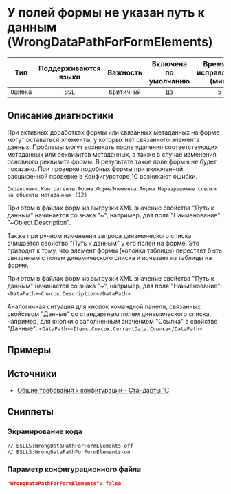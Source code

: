 # У полей формы не указан путь к данным (WrongDataPathForFormElements)

|   Тип    | Поддерживаются<br>языки |  Важность   | Включена<br>по умолчанию | Время на<br>исправление (мин) |      Теги       |
|:--------:|:-----------------------------:|:-----------:|:------------------------------:|:-----------------------------------:|:---------------:|
| `Ошибка` |             `BSL`             | `Критичный` |              `Да`              |                 `5`                 | `unpredictable` |

<!-- Блоки выше заполняются автоматически, не трогать -->
## Описание диагностики
<!-- Описание диагностики заполняется вручную. Необходимо понятным языком описать смысл и схему работу -->
При активных доработках формы или связанных метаданных на форме могут оставаться элементы, у которых нет связанного элемента данных. Проблемы могут возникать после удаления соответствующих метаданных или реквизитов метаданных, а также в случае изменения основного реквизита формы. В результате такое поле формы не будет показано. При проверке подобных формы при включенной расширенной проверке в Конфигураторе 1С возникают ошибки.
```
Справочник.Контрагенты.Форма.ФормаЭлемента.Форма Неразрешимые ссылки на объекты метаданных (12)
```
При этом в файлах форм из выгрузки XML значение свойства "Путь к данным" начинается со знака "~", например, для поля "Наименование": "<DataPath>~Object.Description</DataPath>".

Также при ручном изменении запроса динамического списка очищается свойство "Путь к данным" у его полей на форме. Это приводит к тому, что элемент формы (колонка таблицы) перестает быть связанным с полем динамического списка и исчезает из таблицы на форме.

При этом в файлах форм из выгрузки XML значение свойства "Путь к данным" начинается со знака "~", например, для поля "Наименование": `<DataPath>~Список.Description</DataPath>`.

Аналогичная ситуация для кнопок командной панели, связанных свойством "Данные" со стандартным полем динамического списка, например, для кнопки с заполненным значением "Ссылка" в свойстве "Данные": `<DataPath>~Items.Список.CurrentData.Ссылка</DataPath>`.

## Примеры
<!-- В данном разделе приводятся примеры, на которые диагностика срабатывает, а также можно привести пример, как можно исправить ситуацию -->

## Источники
<!-- Необходимо указывать ссылки на все источники, из которых почерпнута информация для создания диагностики -->
<!-- Примеры источников

* Источник: [Стандарт: Тексты модулей](https://its.1c.ru/db/v8std#content:456:hdoc)
* Полезная информация: [Отказ от использования модальных окон](https://its.1c.ru/db/metod8dev#content:5272:hdoc)
* Источник: [Cognitive complexity, ver. 1.4](https://www.sonarsource.com/docs/CognitiveComplexity.pdf) -->
- [Общие требования к конфигурации - Стандарты 1С](https://its.1c.ru/db/v8std#content:467:hdoc)

## Сниппеты

<!-- Блоки ниже заполняются автоматически, не трогать -->
### Экранирование кода

```bsl
// BSLLS:WrongDataPathForFormElements-off
// BSLLS:WrongDataPathForFormElements-on
```

### Параметр конфигурационного файла

```json
"WrongDataPathForFormElements": false
```
